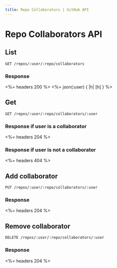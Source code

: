 ```yaml
---
title: Repo Collaborators | GitHub API
---
```


# Repo Collaborators API

## List

    GET /repos/:user/:repo/collaborators

### Response

<%= headers 200 %>
<%= json(:user) { |h| [h] } %>

## Get

    GET /repos/:user/:repo/collaborators/:user

### Response if user is a collaborator

<%= headers 204 %>

### Response if user is not a collaborator

<%= headers 404 %>

## Add collaborator

    PUT /repos/:user/:repo/collaborators/:user

### Response

<%= headers 204 %>

## Remove collaborator

    DELETE /repos/:user/:repo/collaborators/:user

### Response

<%= headers 204 %>
